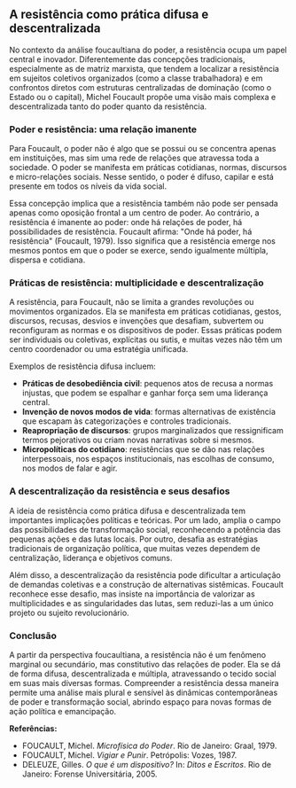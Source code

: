 
## A resistência como prática difusa e descentralizada

No contexto da análise foucaultiana do poder, a resistência ocupa um papel central e inovador. Diferentemente das concepções tradicionais, especialmente as de matriz marxista, que tendem a localizar a resistência em sujeitos coletivos organizados (como a classe trabalhadora) e em confrontos diretos com estruturas centralizadas de dominação (como o Estado ou o capital), Michel Foucault propõe uma visão mais complexa e descentralizada tanto do poder quanto da resistência.

### Poder e resistência: uma relação imanente

Para Foucault, o poder não é algo que se possui ou se concentra apenas em instituições, mas sim uma rede de relações que atravessa toda a sociedade. O poder se manifesta em práticas cotidianas, normas, discursos e micro-relações sociais. Nesse sentido, o poder é difuso, capilar e está presente em todos os níveis da vida social.

Essa concepção implica que a resistência também não pode ser pensada apenas como oposição frontal a um centro de poder. Ao contrário, a resistência é imanente ao poder: onde há relações de poder, há possibilidades de resistência. Foucault afirma: "Onde há poder, há resistência" (Foucault, 1979). Isso significa que a resistência emerge nos mesmos pontos em que o poder se exerce, sendo igualmente múltipla, dispersa e cotidiana.

### Práticas de resistência: multiplicidade e descentralização

A resistência, para Foucault, não se limita a grandes revoluções ou movimentos organizados. Ela se manifesta em práticas cotidianas, gestos, discursos, recusas, desvios e invenções que desafiam, subvertem ou reconfiguram as normas e os dispositivos de poder. Essas práticas podem ser individuais ou coletivas, explícitas ou sutis, e muitas vezes não têm um centro coordenador ou uma estratégia unificada.

Exemplos de resistência difusa incluem:

- **Práticas de desobediência civil**: pequenos atos de recusa a normas injustas, que podem se espalhar e ganhar força sem uma liderança central.
- **Invenção de novos modos de vida**: formas alternativas de existência que escapam às categorizações e controles tradicionais.
- **Reapropriação de discursos**: grupos marginalizados que ressignificam termos pejorativos ou criam novas narrativas sobre si mesmos.
- **Micropolíticas do cotidiano**: resistências que se dão nas relações interpessoais, nos espaços institucionais, nas escolhas de consumo, nos modos de falar e agir.

### A descentralização da resistência e seus desafios

A ideia de resistência como prática difusa e descentralizada tem importantes implicações políticas e teóricas. Por um lado, amplia o campo das possibilidades de transformação social, reconhecendo a potência das pequenas ações e das lutas locais. Por outro, desafia as estratégias tradicionais de organização política, que muitas vezes dependem de centralização, liderança e objetivos comuns.

Além disso, a descentralização da resistência pode dificultar a articulação de demandas coletivas e a construção de alternativas sistêmicas. Foucault reconhece esse desafio, mas insiste na importância de valorizar as multiplicidades e as singularidades das lutas, sem reduzi-las a um único projeto ou sujeito revolucionário.

### Conclusão

A partir da perspectiva foucaultiana, a resistência não é um fenômeno marginal ou secundário, mas constitutivo das relações de poder. Ela se dá de forma difusa, descentralizada e múltipla, atravessando o tecido social em suas mais diversas formas. Compreender a resistência dessa maneira permite uma análise mais plural e sensível às dinâmicas contemporâneas de poder e transformação social, abrindo espaço para novas formas de ação política e emancipação.

**Referências:**

- FOUCAULT, Michel. *Microfísica do Poder*. Rio de Janeiro: Graal, 1979.
- FOUCAULT, Michel. *Vigiar e Punir*. Petrópolis: Vozes, 1987.
- DELEUZE, Gilles. *O que é um dispositivo?* In: *Ditos e Escritos*. Rio de Janeiro: Forense Universitária, 2005.
```
